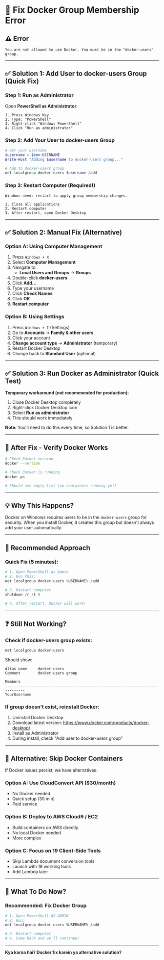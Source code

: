 # 🔧 Fix Docker Group Membership Error

## ⚠️ Error
```
You are not allowed to use Docker. You must be in the "docker-users" group.
```

---

## ✅ Solution 1: Add User to docker-users Group (Quick Fix)

### Step 1: Run as Administrator

Open **PowerShell as Administrator**:
```
1. Press Windows Key
2. Type: "PowerShell"
3. Right-click "Windows PowerShell"
4. Click "Run as administrator"
```

### Step 2: Add Your User to docker-users Group

```powershell
# Get your username
$username = $env:USERNAME
Write-Host "Adding $username to docker-users group..."

# Add to docker-users group
net localgroup docker-users $username /add
```

### Step 3: Restart Computer (Required!)
```
Windows needs restart to apply group membership changes.

1. Close all applications
2. Restart computer
3. After restart, open Docker Desktop
```

---

## ✅ Solution 2: Manual Fix (Alternative)

### Option A: Using Computer Management

1. Press `Windows + X`
2. Select **Computer Management**
3. Navigate to:
   - **Local Users and Groups** → **Groups**
4. Double-click **docker-users**
5. Click **Add...**
6. Type your username
7. Click **Check Names**
8. Click **OK**
9. **Restart computer**

### Option B: Using Settings

1. Press `Windows + I` (Settings)
2. Go to **Accounts** → **Family & other users**
3. Click your account
4. **Change account type** → **Administrator** (temporary)
5. Restart Docker Desktop
6. Change back to **Standard User** (optional)

---

## ✅ Solution 3: Run Docker as Administrator (Quick Test)

**Temporary workaround (not recommended for production):**

1. Close Docker Desktop completely
2. Right-click Docker Desktop icon
3. Select **Run as administrator**
4. This should work immediately

**Note:** You'll need to do this every time, so Solution 1 is better.

---

## 🚀 After Fix - Verify Docker Works

```bash
# Check Docker version
docker --version

# Check Docker is running
docker ps

# Should see empty list (no containers running yet)
```

---

## 💡 Why This Happens?

Docker on Windows requires users to be in the `docker-users` group for security. When you install Docker, it creates this group but doesn't always add your user automatically.

---

## 🎯 Recommended Approach

### **Quick Fix (5 minutes):**

```powershell
# 1. Open PowerShell as Admin
# 2. Run this:
net localgroup docker-users %USERNAME% /add

# 3. Restart computer
shutdown /r /t 0

# 4. After restart, Docker will work!
```

---

## ❓ Still Not Working?

### Check if docker-users group exists:

```powershell
net localgroup docker-users
```

Should show:
```
Alias name     docker-users
Comment        docker-users group

Members
-------------------------------------------------------------------------------
YourUsername
```

### If group doesn't exist, reinstall Docker:

1. Uninstall Docker Desktop
2. Download latest version: https://www.docker.com/products/docker-desktop/
3. Install as Administrator
4. During install, check "Add user to docker-users group"

---

## 🚨 Alternative: Skip Docker Containers

If Docker issues persist, we have alternatives:

### Option A: Use CloudConvert API ($30/month)
- No Docker needed
- Quick setup (30 min)
- Paid service

### Option B: Deploy to AWS Cloud9 / EC2
- Build containers on AWS directly
- No local Docker needed
- More complex

### Option C: Focus on 19 Client-Side Tools
- Skip Lambda document conversion tools
- Launch with 19 working tools
- Add Lambda later

---

## 🎯 What To Do Now?

### **Recommended: Fix Docker Group**

```bash
# 1. Open PowerShell AS ADMIN
# 2. Run:
net localgroup docker-users %USERNAME% /add

# 3. Restart computer
# 4. Come back and we'll continue!
```

---

**Kya karna hai? Docker fix karein ya alternative solution?**











